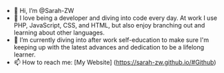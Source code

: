 - 👋 Hi, I’m @Sarah-ZW
- 👀 I love being a developer and diving into code every day.  At work I use PHP, JavaScript, CSS, and HTML, but also enjoy branching out and learning about other languages.
- 🌱 I’m currently diving into after work self-education to make sure I'm keeping up with the latest advances and dedication to be a lifelong learner.
- 📫 How to reach me: [My Website] (https://sarah-zw.github.io/#Github)

<!---
Sarah-ZW/Sarah-ZW is a ✨ special ✨ repository because its `README.md` (this file) appears on your GitHub profile.
You can click the Preview link to take a look at your changes.
--->
